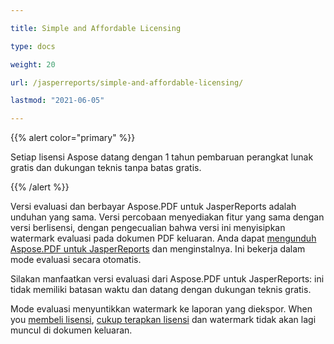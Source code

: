 ```yaml
---

title: Simple and Affordable Licensing

type: docs

weight: 20

url: /jasperreports/simple-and-affordable-licensing/

lastmod: "2021-06-05"

---
```




{{% alert color="primary" %}}



Setiap lisensi Aspose datang dengan 1 tahun pembaruan perangkat lunak gratis dan dukungan teknis tanpa batas gratis.



{{% /alert %}}



Versi evaluasi dan berbayar Aspose.PDF untuk JasperReports adalah unduhan yang sama. Versi percobaan menyediakan fitur yang sama dengan versi berlisensi, dengan pengecualian bahwa versi ini menyisipkan watermark evaluasi pada dokumen PDF keluaran. Anda dapat [mengunduh Aspose.PDF untuk JasperReports](http://www.aspose.com/community/files/67/jasperreports-exporters/aspose.pdf-for-jasperreports/default.aspx) dan menginstalnya. Ini bekerja dalam mode evaluasi secara otomatis.



Silakan manfaatkan versi evaluasi dari Aspose.PDF untuk JasperReports: ini tidak memiliki batasan waktu dan datang dengan dukungan teknis gratis.



Mode evaluasi menyuntikkan watermark ke laporan yang diekspor. When you [membeli lisensi](http://www.aspose.com/community/forums/aspose.purchase/220/showforum.aspx), [cukup terapkan lisensi](/pdf/jasperreports/licensing/) dan watermark tidak akan lagi muncul di dokumen keluaran.